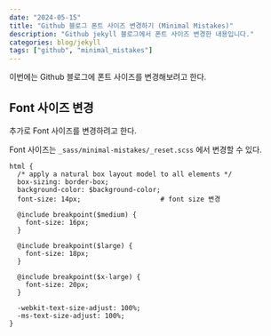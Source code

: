 ```yaml
---
date: "2024-05-15"
title: "Github 블로그 폰트 사이즈 변경하기 (Minimal Mistakes)"
description: "Github jekyll 블로그에서 폰트 사이즈 변경한 내용입니다."
categories: blog/jekyll
tags: ["github", "minimal_mistakes"]
---
```



이번에는 Github 블로그에 폰트 사이즈를 변경해보려고 한다.


## Font 사이즈 변경
추가로 Font 사이즈를 변경하려고 한다.

Font 사이즈는 `_sass/minimal-mistakes/_reset.scss` 에서 변경할 수 있다.

```
html {
  /* apply a natural box layout model to all elements */
  box-sizing: border-box;
  background-color: $background-color;
  font-size: 14px;                    # font size 변경

  @include breakpoint($medium) {
    font-size: 16px;
  }

  @include breakpoint($large) {
    font-size: 18px;
  }

  @include breakpoint($x-large) {
    font-size: 20px;
  }

  -webkit-text-size-adjust: 100%;
  -ms-text-size-adjust: 100%;
}
```